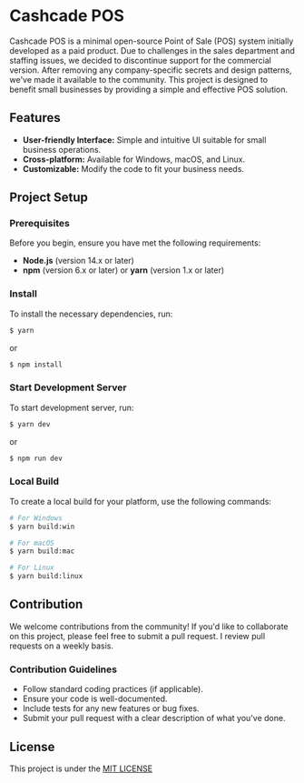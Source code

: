 # Cashcade POS

Cashcade POS is a minimal open-source Point of Sale (POS) system initially developed as a paid product. Due to challenges in the sales department and staffing issues, we decided to discontinue support for the commercial version. After removing any company-specific secrets and design patterns, we've made it available to the community. This project is designed to benefit small businesses by providing a simple and effective POS solution.

## Features

- **User-friendly Interface:** Simple and intuitive UI suitable for small business operations.
- **Cross-platform:** Available for Windows, macOS, and Linux.
- **Customizable:** Modify the code to fit your business needs.

## Project Setup

### Prerequisites

Before you begin, ensure you have met the following requirements:

- **Node.js** (version 14.x or later)
- **npm** (version 6.x or later) or **yarn** (version 1.x or later)

### Install

To install the necessary dependencies, run:

```bash
$ yarn
```

or

```bash
$ npm install
```

### Start Development Server

To start development server, run:

```bash
$ yarn dev
```

or

```bash
$ npm run dev
```

### Local Build

To create a local build for your platform, use the following commands:

```bash
# For Windows
$ yarn build:win

# For macOS
$ yarn build:mac

# For Linux
$ yarn build:linux
```

## Contribution

We welcome contributions from the community! If you'd like to collaborate on this project, please
feel free to submit a pull request. I review pull requests on a weekly basis.

### Contribution Guidelines

- Follow standard coding practices (if applicable).
- Ensure your code is well-documented.
- Include tests for any new features or bug fixes.
- Submit your pull request with a clear description of what you've done.

## License

This project is under the <a href="https://github.com/WassimYazbekk/cashcadepos/blob/master/LICENSE">MIT LICENSE</a>
